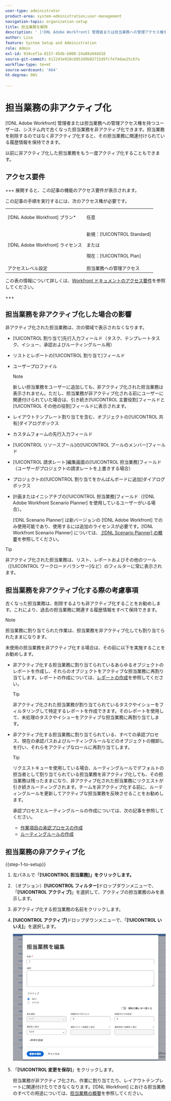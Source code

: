 ```yaml
---
user-type: administrator
product-area: system-administration;user-management
navigation-topic: organization-setup
title: 担当業務を解除
description: ' [!DNL Adobe Workfront] 管理者または担当業務への管理アクセス権を持つユーザーは、システム内で古くなった担当業務を非アクティブ化できます。担当業務を削除するのではなく非アクティブ化すると、その担当業務に関連付けられている履歴情報を保持できます。'
author: Lisa
feature: System Setup and Administration
role: Admin
exl-id: 934cef1a-8157-45db-b000-24a08a94dd18
source-git-commit: 612243e928c6053d9b02715d9fcfef4dae25cb7a
workflow-type: tm+mt
source-wordcount: '664'
ht-degree: 96%

---
```


# 担当業務の非アクティブ化

[!DNL Adobe Workfront] 管理者または担当業務への管理アクセス権を持つユーザーは、システム内で古くなった担当業務を非アクティブ化できます。担当業務を削除するのではなく非アクティブ化すると、その担当業務に関連付けられている履歴情報を保持できます。

以前に非アクティブ化した担当業務をもう一度アクティブ化することもできます。

## アクセス要件

+++ 展開すると、この記事の機能のアクセス要件が表示されます。

この記事の手順を実行するには、次のアクセス権が必要です。

<table style="table-layout:auto"> 
 <col> 
 <col> 
 <tbody> 
  <tr> 
   <td role="rowheader">[!DNL Adobe Workfront] プラン*</td> 
   <td> <p>任意 </p> </td> 
  </tr> 
  <tr> 
   <td role="rowheader">[!DNL Adobe Workfront] ライセンス</td> 
   <td>
   <p>新規：[!UICONTROL Standard]</p>
   <p>または</p>
   <p>現在：[!UICONTROL Plan]</p></td> 
  </tr> 
  <tr> 
   <td role="rowheader">アクセスレベル設定</td> 
   <td>担当業務への管理アクセス</td> 
  </tr> 
 </tbody> 
</table>

この表の情報について詳しくは、[Workfront ドキュメントのアクセス要件](/help/quicksilver/administration-and-setup/add-users/access-levels-and-object-permissions/access-level-requirements-in-documentation.md)を参照してください。

+++

## 担当業務を非アクティブ化した場合の影響

非アクティブ化された担当業務は、次の領域で表示されなくなります。

* [!UICONTROL 割り当て]先行入力フィールド（タスク、テンプレートタスク、イシュー、承認およびルーティングルール用）
* リストとレポートの[!UICONTROL 割り当て]フィールド
* ユーザープロファイル

  >[!NOTE]
  >
  >新しい担当業務をユーザーに追加しても、非アクティブ化された担当業務は表示されません。ただし、担当業務が非アクティブ化される前にユーザーに関連付けられていた場合は、引き続き[!UICONTROL 主要役割]フィールドと[!UICONTROL その他の役割]フィールドに表示されます。

* レイアウトテンプレート割り当てを含む、オブジェクトの[!UICONTROL 共有]ダイアログボックス
* カスタムフォームの先行入力フィールド
* [!UICONTROL リソースプール]の[!UICONTROL プールのメンバー]フィールド
* [!UICONTROL 請求レート]編集画面の[!UICONTROL 担当業務]フィールド（ユーザーがプロジェクトの請求レートを上書きする場合）
* プロジェクトの[!UICONTROL 割り当てをかんばんボードに追加]ダイアログボックス
* 計画またはイニシアチブの[!UICONTROL 担当業務]フィールド（[!DNL Adobe Workfront Scenario Planner] を使用しているユーザーがいる場合）。

  [!DNL Scenario Planner] は新バージョンの [!DNL Adobe Workfront] でのみ使用可能であり、使用するには追加のライセンスが必要です。[!DNL Workfront Scenario Planner] については、[ [!DNL Scenario Planner] の概要](../../../scenario-planner/scenario-planner-overview.md)を参照してください。

>[!TIP]
>
>非アクティブ化された担当業務は、リスト、レポートおよびその他のツール（[!UICONTROL ワークロードバランサー]など）のフィルターに常に表示されます。

## 担当業務を非アクティブ化する際の考慮事項

古くなった担当業務は、削除するよりも非アクティブ化することをお勧めします。これにより、過去の担当業務に関連する履歴情報をすべて保持できます。

>[!NOTE]
>
>担当業務に割り当てられた作業は、担当業務を非アクティブ化しても割り当てられたままになります。

未使用の担当業務を非アクティブ化する場合は、その前に以下を実施することをお勧めします。

* 非アクティブ化する担当業務に割り当てられているあらゆるオブジェクトのレポートを作成し、それらのオブジェクトをアクティブな担当業務に再割り当てします。レポートの作成については、[レポートの作成](../../../reports-and-dashboards/reports/creating-and-managing-reports/create-report.md)を参照してください。

  >[!TIP]
  >
  >非アクティブ化された担当業務が割り当てられているタスクやイシューをフィルタリングして特定するレポートを作成できます。そのレポートを使用して、未処理のタスクやイシューをアクティブな担当業務に再割り当てします。

* 非アクティブ化する担当業務に割り当てられている、すべての承認プロセス、現在の承認パスおよびルーティングルールなどのオブジェクトの棚卸しを行い、それらをアクティブなロールに再割り当てします。

  >[!TIP]
  >
  >リクエストキューを使用している場合、ルーティングルールでデフォルトの担当者として割り当てられている担当業務を非アクティブ化しても、その担当業務は残ったままになり、非アクティブ化された担当業務にリクエストが引き続きルーティングされます。チームを非アクティブ化する前に、ルーティングルールを更新してアクティブな担当業務を反映させることをお勧めします。

  承認プロセスとルーティングルールの作成については、次の記事を参照してください。

   * [作業項目の承認プロセスの作成](../../../administration-and-setup/customize-workfront/configure-approval-milestone-processes/create-approval-processes.md)
   * [ルーティングルールの作成](../../../manage-work/requests/create-and-manage-request-queues/create-routing-rules.md)

## 担当業務の非アクティブ化

{{step-1-to-setup}}

1. 左パネルで「**[!UICONTROL 担当業務]」をクリックします。**
1. （オプション）**[!UICONTROL フィルター]**&#x200B;ドロップダウンメニューで、「**[!UICONTROL アクティブ]**」を選択して、アクティブの担当業務のみを表示します。
1. 非アクティブ化する担当業務の名前をクリックします。
1. **[!UICONTROL アクティブ]**&#x200B;ドロップダウンメニューで、「**[!UICONTROL いいえ]**」を選択します。

   ![ 担当業務を非アクティブ化 ](assets/deactivate-job-role-edit-role-box-nwe.png)

1. 「**[!UICONTROL 変更を保存]**」をクリックします。

   担当業務が非アクティブ化され、作業に割り当てたり、レイアウトテンプレートに関連付けたりできなくなります。[!DNL Workfront] における担当業務のすべての用途については、[担当業務の概要](../../../administration-and-setup/set-up-workfront/organizational-setup/job-role-overview.md)を参照してください。

